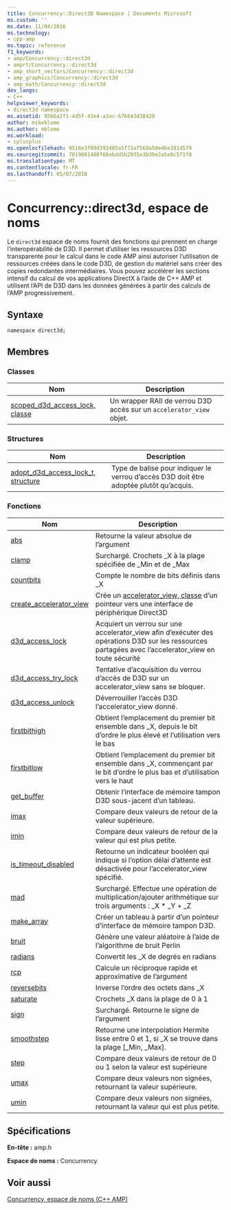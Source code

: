 ```yaml
---
title: Concurrency::Direct3D Namespace | Documents Microsoft
ms.custom: ''
ms.date: 11/04/2016
ms.technology:
- cpp-amp
ms.topic: reference
f1_keywords:
- amp/Concurrency::direct3d
- amprt/Concurrency::direct3d
- amp_short_vectors/Concurrency::direct3d
- amp_graphics/Concurrency::direct3d
- amp_math/Concurrency::direct3d
dev_langs:
- C++
helpviewer_keywords:
- direct3d namespace
ms.assetid: 9566a2f1-4d5f-43e4-a3ac-676643d38420
author: mikeblome
ms.author: mblome
ms.workload:
- cplusplus
ms.openlocfilehash: 9516e3f89d393405a5f71af569a50e46e381d579
ms.sourcegitcommit: 7019081488f68abdd5b2935a3b36e2a5e8c571f8
ms.translationtype: MT
ms.contentlocale: fr-FR
ms.lasthandoff: 05/07/2018
---
```

# <a name="concurrencydirect3d-namespace"></a>Concurrency::direct3d, espace de noms
Le `direct3d` espace de noms fournit des fonctions qui prennent en charge l’interopérabilité de D3D. Il permet d’utiliser les ressources D3D transparente pour le calcul dans le code AMP ainsi autoriser l’utilisation de ressources créées dans le code D3D, de gestion du matériel sans créer des copies redondantes intermédiaires. Vous pouvez accélérer les sections intensif du calcul de vos applications DirectX à l’aide de C++ AMP et utilisent l’API de D3D dans les données générées à partir des calculs de l’AMP progressivement.  
  
## <a name="syntax"></a>Syntaxe  
  
```  
namespace direct3d;  
```  
  
## <a name="members"></a>Membres  
  
### <a name="classes"></a>Classes  
  
|Nom|Description|  
|----------|-----------------|  
|[scoped_d3d_access_lock, classe](scoped-d3d-access-lock-class.md)|Un wrapper RAII de verrou D3D accès sur un `accelerator_view` objet.|  
  
### <a name="structures"></a>Structures  
  
|Nom|Description|  
|----------|-----------------|  
|[adopt_d3d_access_lock_t, structure](adopt-d3d-access-lock-t-structure.md)|Type de balise pour indiquer le verrou d’accès D3D doit être adoptée plutôt qu’acquis.|  
  
### <a name="functions"></a>Fonctions  
  
|Nom|Description|  
|----------|-----------------|  
|[abs](concurrency-direct3d-namespace-functions-amp.md#abs)|Retourne la valeur absolue de l’argument|  
|[clamp](concurrency-direct3d-namespace-functions-amp.md#clamp)|Surchargé. Crochets _X à la plage spécifiée de _Min et de _Max|  
|[countbits](concurrency-direct3d-namespace-functions-amp.md#countbits)|Compte le nombre de bits définis dans _X|  
|[create_accelerator_view](concurrency-direct3d-namespace-functions-amp.md#create_accelerator_view)|Crée un [accelerator_view, classe](accelerator-view-class.md) d’un pointeur vers une interface de périphérique Direct3D|  
|[d3d_access_lock](concurrency-direct3d-namespace-functions-amp.md#d3d_access_lock)|Acquiert un verrou sur une accelerator_view afin d’exécuter des opérations D3D sur les ressources partagées avec l’accelerator_view en toute sécurité|  
|[d3d_access_try_lock](concurrency-direct3d-namespace-functions-amp.md#d3d_access_try_lock)|Tentative d’acquisition du verrou d’accès de D3D sur un accelerator_view sans se bloquer.|  
|[d3d_access_unlock](concurrency-direct3d-namespace-functions-amp.md#d3d_access_unlock)|Déverrouiller l’accès D3D l’accelerator_view donné.|  
|[firstbithigh](concurrency-direct3d-namespace-functions-amp.md#firstbithigh)|Obtient l’emplacement du premier bit ensemble dans _X, depuis le bit d’ordre le plus élevé et l’utilisation vers le bas|  
|[firstbitlow](concurrency-direct3d-namespace-functions-amp.md#firstbitlow)|Obtient l’emplacement du premier bit ensemble dans _X, commençant par le bit d’ordre le plus bas et d’utilisation vers le haut|  
|[get_buffer](concurrency-direct3d-namespace-functions-amp.md#get_buffer)|Obtenir l’interface de mémoire tampon D3D sous-jacent d’un tableau.|  
|[imax](concurrency-direct3d-namespace-functions-amp.md#imax)|Compare deux valeurs de retour de la valeur supérieure.|  
|[imin](concurrency-direct3d-namespace-functions-amp.md#imin)|Compare deux valeurs de retour de la valeur qui est plus petite.|  
|[is_timeout_disabled](concurrency-direct3d-namespace-functions-amp.md#is_timeout_disabled)|Retourne un indicateur booléen qui indique si l’option délai d’attente est désactivée pour l’accelerator_view spécifié.|  
|[mad](concurrency-direct3d-namespace-functions-amp.md#mad)|Surchargé. Effectue une opération de multiplication/ajouter arithmétique sur trois arguments : _X * _Y + _Z|  
|[make_array](concurrency-direct3d-namespace-functions-amp.md#make_array)|Créer un tableau à partir d’un pointeur d’interface de mémoire tampon D3D.|  
|[bruit](concurrency-direct3d-namespace-functions-amp.md#noise)|Génère une valeur aléatoire à l’aide de l’algorithme de bruit Perlin|  
|[radians](concurrency-direct3d-namespace-functions-amp.md#radians)|Convertit les _X de degrés en radians|  
|[rcp](concurrency-direct3d-namespace-functions-amp.md#rcp)|Calcule un réciproque rapide et approximative de l’argument|  
|[reversebits](concurrency-direct3d-namespace-functions-amp.md#reversebits)|Inverse l’ordre des octets dans _X|  
|[saturate](concurrency-direct3d-namespace-functions-amp.md#saturate)|Crochets _X dans la plage de 0 à 1|  
|[sign](concurrency-direct3d-namespace-functions-amp.md#sign)|Surchargé. Retourne le signe de l’argument|  
|[smoothstep](concurrency-direct3d-namespace-functions-amp.md#smoothstep)|Retourne une interpolation Hermite lisse entre 0 et 1, si _X se trouve dans la plage [_Min, _Max].|  
|[step](concurrency-direct3d-namespace-functions-amp.md#step)|Compare deux valeurs de retour de 0 ou 1 selon la valeur est supérieure|  
|[umax](concurrency-direct3d-namespace-functions-amp.md#umax)|Compare deux valeurs non signées, retournant la valeur supérieure.|  
|[umin](concurrency-direct3d-namespace-functions-amp.md#umin)|Compare deux valeurs non signées, retournant la valeur qui est plus petite.|  

## <a name="requirements"></a>Spécifications  
 **En-tête :** amp.h  
  
 **Espace de noms :** Concurrency  
  
## <a name="see-also"></a>Voir aussi  
 [Concurrency, espace de noms (C++ AMP)](concurrency-namespace-cpp-amp.md)
